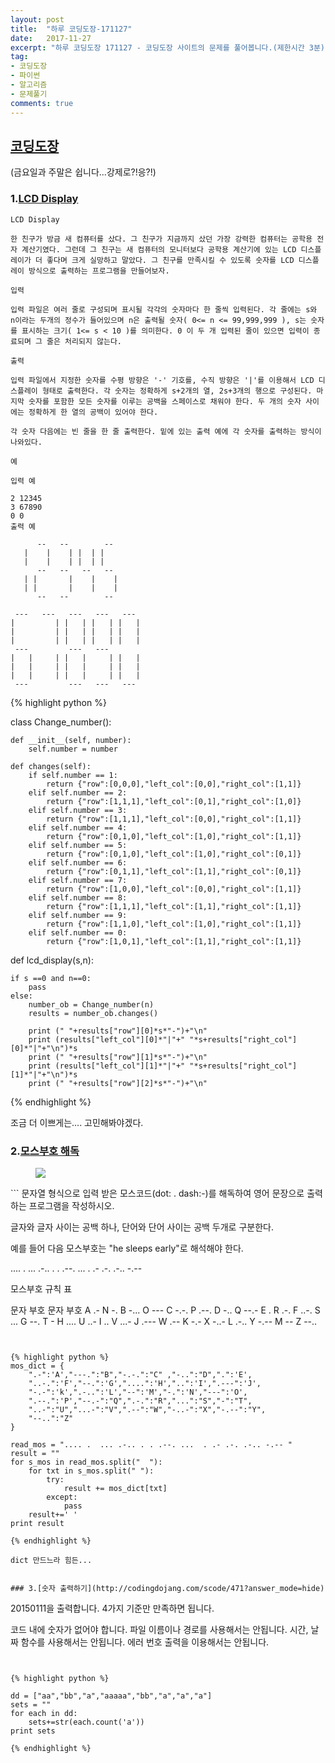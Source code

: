 ```yaml
---
layout: post
title:  "하루 코딩도장-171127"
date:   2017-11-27
excerpt: "하루 코딩도장 171127 - 코딩도장 사이트의 문제를 풀어봅니다.(제한시간 3분)"
tag:
- 코딩도장
- 파이썬
- 알고리즘
- 문제풀기
comments: true
---
```



## [코딩도장](http://codingdojang.com)
(금요일과 주말은 쉽니다...강제로?!응?!)
### 1.[LCD Display](http://codingdojang.com/scode/314?answer_mode=hide)
```
LCD Display

한 친구가 방금 새 컴퓨터를 샀다. 그 친구가 지금까지 샀던 가장 강력한 컴퓨터는 공학용 전자 계산기였다. 그런데 그 친구는 새 컴퓨터의 모니터보다 공학용 계산기에 있는 LCD 디스플레이가 더 좋다며 크게 실망하고 말았다. 그 친구를 만족시킬 수 있도록 숫자를 LCD 디스플레이 방식으로 출력하는 프로그램을 만들어보자.

입력

입력 파일은 여러 줄로 구성되며 표시될 각각의 숫자마다 한 줄씩 입력된다. 각 줄에는 s와 n이라는 두개의 정수가 들어있으며 n은 출력될 숫자( 0<= n <= 99,999,999 ), s는 숫자를 표시하는 크기( 1<= s < 10 )를 의미한다. 0 이 두 개 입력된 줄이 있으면 입력이 종료되며 그 줄은 처리되지 않는다.

출력

입력 파일에서 지정한 숫자를 수평 방향은 '-' 기호를, 수직 방향은 '|'를 이용해서 LCD 디스플레이 형태로 출력한다. 각 숫자는 정확하게 s+2개의 열, 2s+3개의 행으로 구성된다. 마지막 숫자를 포함한 모든 숫자를 이루는 공백을 스페이스로 채워야 한다. 두 개의 숫자 사이에는 정확하게 한 열의 공백이 있어야 한다.

각 숫자 다음에는 빈 줄을 한 줄 출력한다. 밑에 있는 출력 예에 각 숫자를 출력하는 방식이 나와있다.

예

입력 예

2 12345
3 67890
0 0
출력 예

      --   --        --
   |    |    | |  | |
   |    |    | |  | |
      --   --   --   --
   | |       |    |    |
   | |       |    |    |
      --   --        --

 ---   ---   ---   ---   ---
|         | |   | |   | |   |
|         | |   | |   | |   |
|         | |   | |   | |   |
 ---         ---   ---
|   |     | |   |     | |   |
|   |     | |   |     | |   |
|   |     | |   |     | |   |
 ---         ---   ---   ---
```


{% highlight python %}

class Change_number():
    
    def __init__(self, number):
        self.number = number
        
    def changes(self):
        if self.number == 1:
            return {"row":[0,0,0],"left_col":[0,0],"right_col":[1,1]}
        elif self.number == 2:
            return {"row":[1,1,1],"left_col":[0,1],"right_col":[1,0]}
        elif self.number == 3:
            return {"row":[1,1,1],"left_col":[0,0],"right_col":[1,1]}
        elif self.number == 4:
            return {"row":[0,1,0],"left_col":[1,0],"right_col":[1,1]}
        elif self.number == 5:
            return {"row":[0,1,0],"left_col":[1,0],"right_col":[0,1]}
        elif self.number == 6:
            return {"row":[0,1,1],"left_col":[1,1],"right_col":[0,1]}
        elif self.number == 7:
            return {"row":[1,0,0],"left_col":[0,0],"right_col":[1,1]}
        elif self.number == 8:
            return {"row":[1,1,1],"left_col":[1,1],"right_col":[1,1]}
        elif self.number == 9:
            return {"row":[1,1,0],"left_col":[1,0],"right_col":[1,1]}
        elif self.number == 0:
            return {"row":[1,0,1],"left_col":[1,1],"right_col":[1,1]}

def lcd_display(s,n):
    
    if s ==0 and n==0:
        pass
    else:
        number_ob = Change_number(n)
        results = number_ob.changes()

        print (" "+results["row"][0]*s*"-")+"\n"
        print (results["left_col"][0]*"|"+" "*s+results["right_col"][0]*"|"+"\n")*s
        print (" "+results["row"][1]*s*"-")+"\n"
        print (results["left_col"][1]*"|"+" "*s+results["right_col"][1]*"|"+"\n")*s
        print (" "+results["row"][2]*s*"-")+"\n"
        
                

{% endhighlight %}

조금 더 이쁘게는.... 고민해봐야겠다.


### 2.[모스부호 해독](http://codingdojang.com/scode/469?answer_mode=hide)
<figure>
    <img src="http://dl.dropboxusercontent.com/s/lagq57a9mw87u3c/s.png">
</figure>
```
문자열 형식으로 입력 받은 모스코드(dot: . dash:-)를 해독하여 영어 문장으로 출력하는 프로그램을 작성하시오.

글자와 글자 사이는 공백 하나, 단어와 단어 사이는 공백 두개로 구분한다.

예를 들어 다음 모스부호는 "he sleeps early"로 해석해야 한다.

.... .  ... .-.. . . .--. ...  . .- .-. .-.. -.--

모스부호 규칙 표

문자  부호  문자  부호
A   .-    N   -.
B   -...  O   ---
C   -.-.  P   .--.
D   -..   Q   --.-
E   .     R   .-.
F   ..-.  S   ...
G   --.   T   -
H   ....  U   ..-
I   ..    V   ...-
J   .---  W   .--
K   -.-   X   -..-
L   .-..  Y   -.--
M   --    Z   --..

```


{% highlight python %}
mos_dict = {
    ".-":'A',"---.":"B","-.-.":"C" ,"-..":"D",".":'E',
    "..-.":'F',"--.":'G',"....":'H',"..":'I',".---":'J',
    "-.-":'k',".-..":'L',"--":'M',"-.":'N',"---":'O',
    ".--.":'P',"--.-":"Q",".-.":"R","...":"S","-":"T",
    "..-":"U","...-":"V",".--":"W","-..-":"X","-.--":"Y",
    "--..":"Z"
}

read_mos = ".... .  ... .-.. . . .--. ...  . .- .-. .-.. -.-- "
result = ""
for s_mos in read_mos.split("  "):
    for txt in s_mos.split(" "):
        try:
            result += mos_dict[txt]
        except:
            pass
    result+=' '
print result

{% endhighlight %}

dict 만드느라 힘든...


### 3.[숫자 출력하기](http://codingdojang.com/scode/471?answer_mode=hide)
```
20150111을 출력합니다.
4가지 기준만 만족하면 됩니다.

코드 내에 숫자가 없어야 합니다.
파일 이름이나 경로를 사용해서는 안됩니다.
시간, 날짜 함수를 사용해서는 안됩니다.
에러 번호 출력을 이용해서는 안됩니다.

```


{% highlight python %}

dd = ["aa","bb","a","aaaaa","bb","a","a","a"]
sets = ""
for each in dd:
    sets+=str(each.count('a'))
print sets

{% endhighlight %}